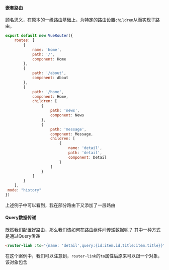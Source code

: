 #### 嵌套路由
顾名思义，在原本的一级路由基础上，为特定的路由设置`children`从而实现子路由。

```js
export default new VueRouter({  
    routes: [  
        {  
            name: 'home',  
			path: '/',  
			component: Home  
		},  
		{  
            path: '/about',  
			component: About  
		},  
		{  
            path: '/home',  
			component: Home,  
			children: [  
                {  
                    path: 'news',  
					component: News  
				},  
				{  
                    path: 'message',  
					component: Message,  
					children: [  
                        {  
                            name: 'detail',  
							path: 'detail',  
							component: Detail  
						}  
                    ]  
                }  
            ]  
        }  
    ],  
 mode: "history"  
})
```

上述例子中可以看到，我在部分路由下又添加了一层路由

#### Query数据传递
既然我们配置好路由，那么我们该如何在路由组件间传递数据呢？
其中一种方式是通过Query传递

```html
<router-link :to="{name: 'detail',query:{id:item.id,title:item.title}}">{{item.title}}</router-link>
```
在这个案例中，我们可以注意到，`router-link`的`to`属性后原来可以跟一个对象，该对象包含